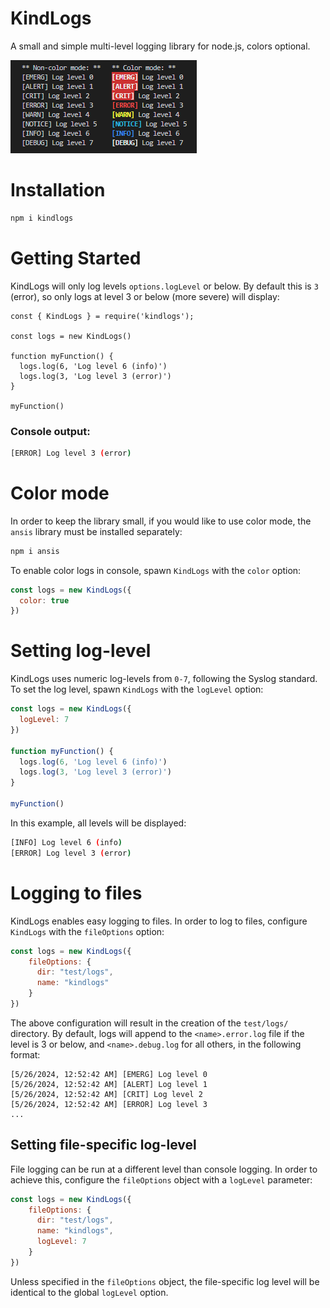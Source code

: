 # KindLogs
A small and simple multi-level logging library for node.js, colors optional.

![Screenshot of the console output created by KindLogs](_docs/screenshot.png)

# Installation 
```sh
npm i kindlogs
```

# Getting Started 
KindLogs will only log levels `options.logLevel` or below. By default this is `3` (error), so only logs at level 3 or below (more severe) will display:
```JS
const { KindLogs } = require('kindlogs');

const logs = new KindLogs()

function myFunction() {
  logs.log(6, 'Log level 6 (info)')
  logs.log(3, 'Log level 3 (error)')
}

myFunction()
```
### Console output:
```bash
[ERROR] Log level 3 (error)
```

# Color mode
In order to keep the library small, if you would like to use color mode, the `ansis` library must be installed separately:
```bash
npm i ansis
```
To enable color logs in console, spawn `KindLogs` with the `color` option:

```js
const logs = new KindLogs({
  color: true
})
```

# Setting log-level
KindLogs uses numeric log-levels from `0-7`, following the Syslog standard. To set the log level, spawn `KindLogs` with the `logLevel` option:
```js
const logs = new KindLogs({
  logLevel: 7
})

function myFunction() {
  logs.log(6, 'Log level 6 (info)')
  logs.log(3, 'Log level 3 (error)')
}

myFunction()
```
In this example, all levels will be displayed:
```bash
[INFO] Log level 6 (info)
[ERROR] Log level 3 (error)
```

# Logging to files
KindLogs enables easy logging to files. In order to log to files, configure `KindLogs` with the `fileOptions` option: 
```js
const logs = new KindLogs({
    fileOptions: {
      dir: "test/logs",
      name: "kindlogs"
    }
})
```
The above configuration will result in the creation of the `test/logs/` directory. By default, logs will append to the `<name>.error.log` file if the level is 3 or below, and `<name>.debug.log` for all others, in the following format:

```log
[5/26/2024, 12:52:42 AM] [EMERG] Log level 0 
[5/26/2024, 12:52:42 AM] [ALERT] Log level 1 
[5/26/2024, 12:52:42 AM] [CRIT] Log level 2 
[5/26/2024, 12:52:42 AM] [ERROR] Log level 3
...
```
## Setting file-specific log-level
File logging can be run at a different level than console logging. In order to achieve this, configure the `fileOptions` object with a `logLevel` parameter:
```js
const logs = new KindLogs({
    fileOptions: {
      dir: "test/logs",
      name: "kindlogs",
      logLevel: 7
    }
})
```
Unless specified in the `fileOptions` object, the file-specific log level will be identical to the global `logLevel` option.
